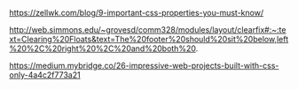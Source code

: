 https://zellwk.com/blog/9-important-css-properties-you-must-know/

http://web.simmons.edu/~grovesd/comm328/modules/layout/clearfix#:~:text=Clearing%20Floats&text=The%20footer%20should%20sit%20below,left%20%2C%20right%20%2C%20and%20both%20.

https://medium.mybridge.co/26-impressive-web-projects-built-with-css-only-4a4c2f773a21
